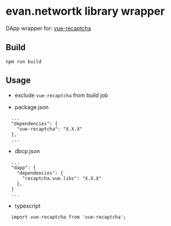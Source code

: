 # evan.networtk library wrapper

DApp wrapper for: [vue-recaptcha](https://github.com/DanSnow/vue-recaptcha)

## Build
```
npm run build
```


## Usage
- exclude `vue-recaptcha` from build job

- package.json
```
  ...
  "dependencies": {
    "vue-recaptcha": "X.X.X"
  },
  ...
```

- dbcp.json
```
  ...
  "dapp": {
    "dependencies": {
      "recaptcha.vue.libs": "X.X.X"
    },
  }
  ...
```

- typescript
```
  import vue-recaptcha from 'vue-recaptcha';
```
